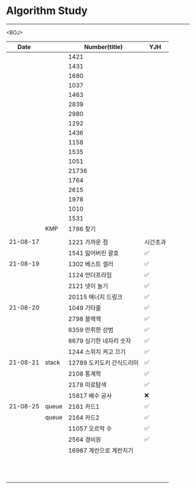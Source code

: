# Algorithm Study

---



\<BOJ\>

| Date     |       | Number(title)             | YJH      |
| -------- | ----- | ------------------------- | -------- |
|          |       | 1421                      |          |
|          |       | 1431                      |          |
|          |       | 1680                      |          |
|          |       | 1037                      |          |
|          |       | 1463                      |          |
|          |       | 2839                      |          |
|          |       | 2980                      |          |
|          |       | 1292                      |          |
|          |       | 1436                      |          |
|          |       | 1158                      |          |
|          |       | 1535                      |          |
|          |       | 1051                      |          |
|          |       | 21736                     |          |
|          |       | 1764                      |          |
|          |       | 2615                      |          |
|          |       | 1978                      |          |
|          |       | 1010                      |          |
|          |       | 1531                      |          |
|          | KMP   | 1786 찾기                 |          |
|          |       |                           |          |
| 21-08-17 |       | 1221 가까운 점            | 시간초과 |
|          |       | 1541 잃어버린 괄호        | ✅        |
| 21-08-19 |       | 1302 베스트 셀러          | ✅        |
|          |       | 1124 언더프라임           | ✅        |
|          |       | 2121 넷이 놀기            | ✅        |
|          |       | 20115 에너지 드링크       | ✅        |
| 21-08-20 |       | 1049 기타줄               | ✅        |
|          |       | 2798 블랙잭               | ✅        |
|          |       | 6359 만취한 상범          | ✅        |
|          |       | 6679 싱기한 네자리 숫자   | ✅        |
|          |       | 1244 스위치 켜고 끄기     | ✅        |
| 21-08-21 | stack | 12789 도키도키 간식드리미 | ✅        |
|          |       | 2108 통계학               | ✅        |
|          |       | 2178 미로탐색             | ✅        |
|          |       | 15817 배수 공사           | ❌        |
| 21-08-25 | queue | 2161 카드1                | ✅        |
|          | queue | 2164 카드2                | ✅        |
|          |       | 11057 오르막 수           | ✅        |
|          |       | 2564 경비원               | ✅        |
|          |       | 16987 계란으로 계란치기   |          |
|          |       |                           |          |
|          |       |                           |          |
|          |       |                           |          |
|          |       |                           |          |
|          |       |                           |          |
|          |       |                           |          |
|          |       |                           |          |
|          |       |                           |          |
|          |       |                           |          |
|          |       |                           |          |
|          |       |                           |          |
|          |       |                           |          |
